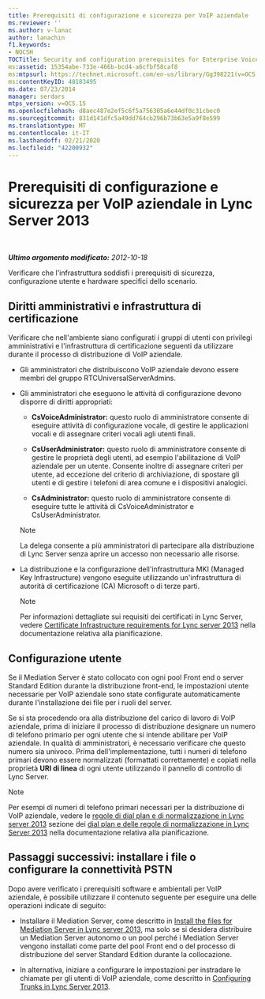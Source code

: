 ```yaml
---
title: Prerequisiti di configurazione e sicurezza per VoIP aziendale
ms.reviewer: ''
ms.author: v-lanac
author: lanachin
f1.keywords:
- NOCSH
TOCTitle: Security and configuration prerequisites for Enterprise Voice
ms:assetid: 15354abe-733e-466b-bcd4-a6cfbf58caf8
ms:mtpsurl: https://technet.microsoft.com/en-us/library/Gg398221(v=OCS.15)
ms:contentKeyID: 48183495
ms.date: 07/23/2014
manager: serdars
mtps_version: v=OCS.15
ms.openlocfilehash: d8aec487e2ef5c6f5a756305a6e44df0c31cbec0
ms.sourcegitcommit: 831d141dfc5a49dd764cb296b73b63e5a9f8e599
ms.translationtype: MT
ms.contentlocale: it-IT
ms.lasthandoff: 02/21/2020
ms.locfileid: "42200932"
---
```

<div data-xmlns="http://www.w3.org/1999/xhtml">

<div class="topic" data-xmlns="http://www.w3.org/1999/xhtml" data-msxsl="urn:schemas-microsoft-com:xslt" data-cs="https://msdn.microsoft.com/">

<div data-asp="https://msdn2.microsoft.com/asp">

# <a name="security-and-configuration-prerequisites-for-enterprise-voice-in-lync-server-2013"></a>Prerequisiti di configurazione e sicurezza per VoIP aziendale in Lync Server 2013

</div>

<div id="mainSection">

<div id="mainBody">

<span> </span>

_**Ultimo argomento modificato:** 2012-10-18_

Verificare che l'infrastruttura soddisfi i prerequisiti di sicurezza, configurazione utente e hardware specifici dello scenario.

<div>

## <a name="administrative-rights-and-certificate-infrastructure"></a>Diritti amministrativi e infrastruttura di certificazione

Verificare che nell'ambiente siano configurati i gruppi di utenti con privilegi amministrativi e l'infrastruttura di certificazione seguenti da utilizzare durante il processo di distribuzione di VoIP aziendale.

  - Gli amministratori che distribuiscono VoIP aziendale devono essere membri del gruppo RTCUniversalServerAdmins.

  - Gli amministratori che eseguono le attività di configurazione devono disporre di diritti appropriati:
    
      - **CsVoiceAdministrator:** questo ruolo di amministratore consente di eseguire attività di configurazione vocale, di gestire le applicazioni vocali e di assegnare criteri vocali agli utenti finali.
    
      - **CsUserAdministrator:** questo ruolo di amministratore consente di gestire le proprietà degli utenti, ad esempio l'abilitazione di VoIP aziendale per un utente. Consente inoltre di assegnare criteri per utente, ad eccezione del criterio di archiviazione, di spostare gli utenti e di gestire i telefoni di area comune e i dispositivi analogici.
    
      - **CsAdministrator:** questo ruolo di amministratore consente di eseguire tutte le attività di CsVoiceAdministrator e CsUserAdministrator.
    
    <div>
    

    > [!NOTE]
    > La delega consente a più amministratori di partecipare alla distribuzione di Lync Server senza aprire un accesso non necessario alle risorse.

    
    </div>

  - La distribuzione e la configurazione dell'infrastruttura MKI (Managed Key Infrastructure) vengono eseguite utilizzando un'infrastruttura di autorità di certificazione (CA) Microsoft o di terze parti.
    
    <div>
    

    > [!NOTE]
    > Per informazioni dettagliate sui requisiti dei certificati in Lync Server, vedere <A href="lync-server-2013-certificate-infrastructure-requirements.md">Certificate Infrastructure requirements for Lync server 2013</A> nella documentazione relativa alla pianificazione.

    
    </div>

</div>

<div>

## <a name="user-configuration"></a>Configurazione utente

Se il Mediation Server è stato collocato con ogni pool Front end o server Standard Edition durante la distribuzione front-end, le impostazioni utente necessarie per VoIP aziendale sono state configurate automaticamente durante l'installazione dei file per i ruoli del server.

Se si sta procedendo ora alla distribuzione del carico di lavoro di VoIP aziendale, prima di iniziare il processo di distribuzione designare un numero di telefono primario per ogni utente che si intende abilitare per VoIP aziendale. In qualità di amministratori, è necessario verificare che questo numero sia univoco. Prima dell'implementazione, tutti i numeri di telefono primari devono essere normalizzati (formattati correttamente) e copiati nella proprietà **URI di linea** di ogni utente utilizzando il pannello di controllo di Lync Server.

<div>


> [!NOTE]
> Per esempi di numeri di telefono primari necessari per la distribuzione di VoIP aziendale, vedere le <A href="lync-server-2013-dial-plans-and-normalization-rules.md">regole di dial plan e di normalizzazione in Lync server 2013</A> sezione dei <A href="lync-server-2013-dial-plans-and-normalization-rules.md">dial plan e delle regole di normalizzazione in Lync Server 2013</A> nella documentazione relativa alla pianificazione.



</div>

</div>

<div>

## <a name="next-steps-install-files-or-configure-pstn-connectivity"></a>Passaggi successivi: installare i file o configurare la connettività PSTN

Dopo avere verificato i prerequisiti software e ambientali per VoIP aziendale, è possibile utilizzare il contenuto seguente per eseguire una delle operazioni indicate di seguito:

  - Installare il Mediation Server, come descritto in [Install the files for Mediation Server in Lync server 2013](lync-server-2013-install-the-files-for-mediation-server.md), ma solo se si desidera distribuire un Mediation Server autonomo o un pool perché i Mediation Server vengono installati come parte del pool Front end o del processo di distribuzione del server Standard Edition durante la collocazione.

  - In alternativa, iniziare a configurare le impostazioni per instradare le chiamate per gli utenti di VoIP aziendale, come descritto in [Configuring Trunks in Lync Server 2013](lync-server-2013-configuring-trunks.md).

</div>

</div>

<span> </span>

</div>

</div>

</div>

